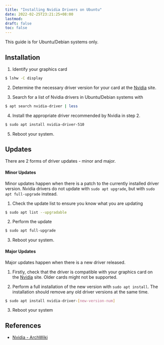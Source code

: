 ```yaml
---
title: "Installing Nvidia Drivers on Ubuntu"
date: 2022-02-25T23:21:25+08:00
lastmod:
draft: false
toc: false
---
```


This guide is for Ubuntu/Debian systems only.

## Installation

1. Identify your graphics card

```bash
$ lshw -C display
```

2. Determine the necessary driver version for your card at the
   [Nvidia](https://www.nvidia.com/Download/index.aspx) site.

3. Search for a list of Nvidia drivers in Ubuntu/Debian systems with

```bash
$ apt search nvidia-driver | less
```

4. Install the appropriate driver recommended by Nvidia in step 2.

```bash
$ sudo apt install nvidia-driver-510
```

5. Reboot your system.

## Updates

There are 2 forms of driver updates - minor and major.

#### Minor Updates

Minor updates happen when there is a patch to the currently installed driver
version. Nvidia drivers do not update with `sudo apt upgrade`, but with `sudo apt
full-upgrade` instead.

1. Check the update list to ensure you know what you are updating

```bash
$ sudo apt list --upgradable
```

2. Perform the update

```bash
$ sudo apt full-upgrade
```

3. Reboot your system.

#### Major Updates

Major updates happen when there is a new driver released.

1. Firstly, check that the driver is compatible with your graphics
   card on the [Nvidia](https://www.nvidia.com/Download/index.aspx) site. Older
   cards might not be supported.

2. Perform a full installation of the new version with `sudo apt
   install`. The installation should remove any old driver versions at the same
   time.

```bash
$ sudo apt install nvidia-driver-[new-version-num]
```

3. Reboot your system

## References
- [Nvidia - ArchWiki](https://wiki.archlinux.org/title/NVIDIA)
